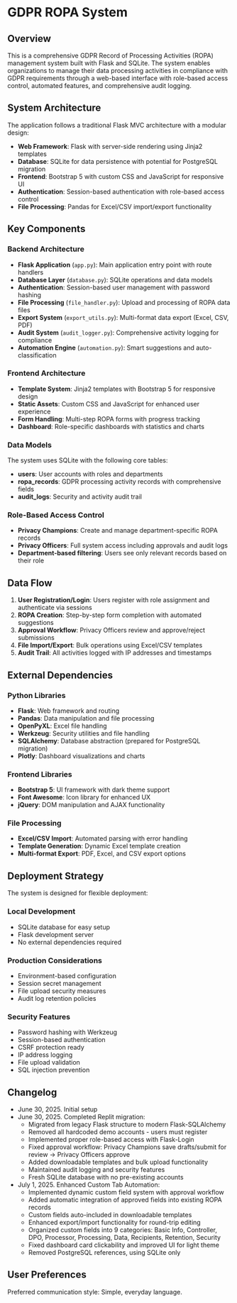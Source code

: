 # GDPR ROPA System

## Overview

This is a comprehensive GDPR Record of Processing Activities (ROPA) management system built with Flask and SQLite. The system enables organizations to manage their data processing activities in compliance with GDPR requirements through a web-based interface with role-based access control, automated features, and comprehensive audit logging.

## System Architecture

The application follows a traditional Flask MVC architecture with a modular design:

- **Web Framework**: Flask with server-side rendering using Jinja2 templates
- **Database**: SQLite for data persistence with potential for PostgreSQL migration
- **Frontend**: Bootstrap 5 with custom CSS and JavaScript for responsive UI
- **Authentication**: Session-based authentication with role-based access control
- **File Processing**: Pandas for Excel/CSV import/export functionality

## Key Components

### Backend Architecture
- **Flask Application** (`app.py`): Main application entry point with route handlers
- **Database Layer** (`database.py`): SQLite operations and data models
- **Authentication**: Session-based user management with password hashing
- **File Processing** (`file_handler.py`): Upload and processing of ROPA data files
- **Export System** (`export_utils.py`): Multi-format data export (Excel, CSV, PDF)
- **Audit System** (`audit_logger.py`): Comprehensive activity logging for compliance
- **Automation Engine** (`automation.py`): Smart suggestions and auto-classification

### Frontend Architecture
- **Template System**: Jinja2 templates with Bootstrap 5 for responsive design
- **Static Assets**: Custom CSS and JavaScript for enhanced user experience
- **Form Handling**: Multi-step ROPA forms with progress tracking
- **Dashboard**: Role-specific dashboards with statistics and charts

### Data Models
The system uses SQLite with the following core tables:
- **users**: User accounts with roles and departments
- **ropa_records**: GDPR processing activity records with comprehensive fields
- **audit_logs**: Security and activity audit trail

### Role-Based Access Control
- **Privacy Champions**: Create and manage department-specific ROPA records
- **Privacy Officers**: Full system access including approvals and audit logs
- **Department-based filtering**: Users see only relevant records based on their role

## Data Flow

1. **User Registration/Login**: Users register with role assignment and authenticate via sessions
2. **ROPA Creation**: Step-by-step form completion with automated suggestions
3. **Approval Workflow**: Privacy Officers review and approve/reject submissions
4. **File Import/Export**: Bulk operations using Excel/CSV templates
5. **Audit Trail**: All activities logged with IP addresses and timestamps

## External Dependencies

### Python Libraries
- **Flask**: Web framework and routing
- **Pandas**: Data manipulation and file processing
- **OpenPyXL**: Excel file handling
- **Werkzeug**: Security utilities and file handling
- **SQLAlchemy**: Database abstraction (prepared for PostgreSQL migration)
- **Plotly**: Dashboard visualizations and charts

### Frontend Libraries
- **Bootstrap 5**: UI framework with dark theme support
- **Font Awesome**: Icon library for enhanced UX
- **jQuery**: DOM manipulation and AJAX functionality

### File Processing
- **Excel/CSV Import**: Automated parsing with error handling
- **Template Generation**: Dynamic Excel template creation
- **Multi-format Export**: PDF, Excel, and CSV export options

## Deployment Strategy

The system is designed for flexible deployment:

### Local Development
- SQLite database for easy setup
- Flask development server
- No external dependencies required

### Production Considerations
- Environment-based configuration
- Session secret management
- File upload security measures
- Audit log retention policies

### Security Features
- Password hashing with Werkzeug
- Session-based authentication
- CSRF protection ready
- IP address logging
- File upload validation
- SQL injection prevention

## Changelog

- June 30, 2025. Initial setup
- June 30, 2025. Completed Replit migration:
  - Migrated from legacy Flask structure to modern Flask-SQLAlchemy
  - Removed all hardcoded demo accounts - users must register
  - Implemented proper role-based access with Flask-Login
  - Fixed approval workflow: Privacy Champions save drafts/submit for review → Privacy Officers approve
  - Added downloadable templates and bulk upload functionality
  - Maintained audit logging and security features
  - Fresh SQLite database with no pre-existing accounts
- July 1, 2025. Enhanced Custom Tab Automation:
  - Implemented dynamic custom field system with approval workflow
  - Added automatic integration of approved fields into existing ROPA records
  - Custom fields auto-included in downloadable templates
  - Enhanced export/import functionality for round-trip editing
  - Organized custom fields into 9 categories: Basic Info, Controller, DPO, Processor, Processing, Data, Recipients, Retention, Security
  - Fixed dashboard card clickability and improved UI for light theme
  - Removed PostgreSQL references, using SQLite only

## User Preferences

Preferred communication style: Simple, everyday language.